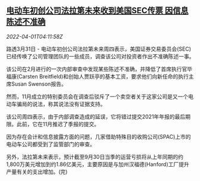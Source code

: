 <!--1648787462000-->
[电动车初创公司法拉第未来收到美国SEC传票 因信息陈述不准确](https://cn.reuters.com/article/faraday-sec-0331-thur-idCNKCS2LT328)
------

<div><i>2022-04-01T04:11:58Z</i></div><p>路透3月31日 - 电动车初创公司法拉第未来周四表示，美国证券交易委员会(SEC)已经传唤了公司管理团队的一些成员，调查该公司对投资者作出不准确陈述一事。</p><p>该公司在2月进行的一次内部审查中发现某些陈述不准确，并降低了首席执行官毕福康(Carsten Breitfield)和创始人贾跃亭的基本工资，要求他们向新任命的执行主席Susan Swenson报告。</p><p>然而，11月成立的特别委员会在调查后驳斥了一个卖空者关于这家公司是又一个电动车骗局的说法，称其说法没有证据支持。</p><p>该公司周四表示，由于内部调查造成的延误，它将错过提交2021年年报的最后期限。此前，它在11月推迟了季报的提交。</p><p>因为存在会计和信息披露方面的问题，几家借助特殊目的收购公司(SPAC)上市的电动车公司都受到了监管部门的审查。</p><p>另外，法拉第未来表示，预计截至9月30日当季的运营亏损将从上年同期的约1,800万美元增加到约1.86亿美元，主要原因是与加州汉福德(Hanford)工厂提升产量有关的支出增加。(完)</p>
